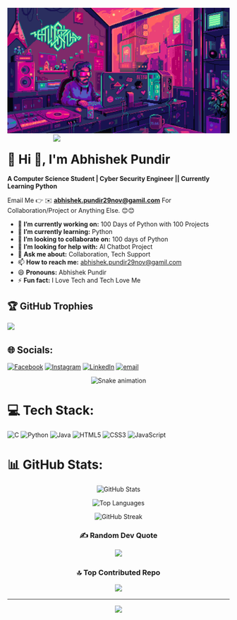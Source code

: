 [![MasterHead](https://raw.githubusercontent.com/Ubaid2116/Ubaid2116/main/github-ppic.gif)](https://www.deviantart.com/pixeljeff/art/Coding-990517671)
<img align="right" at="Coding" width="400" src="https://user-images.githubusercontent.com/69011963/137184767-79a13ec7-1bb3-4341-a6da-3a149c9c159a.gif">

# 💫 Hi 👋, I'm Abhishek Pundir
**A Computer Science Student | Cyber Security Engineer || Currently Learning Python**

Email Me 👉 ✉️ **abhishek.pundir29nov@gamil.com** For Collaboration/Project or Anything Else. 😊😊

- 🔭 **I’m currently working on:** 100 Days of Python with 100 Projects
- 🌱 **I’m currently learning:** Python
- 👯 **I’m looking to collaborate on:** 100 days of Python
- 🤔 **I’m looking for help with:** AI Chatbot Project
- 💬 **Ask me about:** Collaboration, Tech Support
- 📫 **How to reach me:** abhishek.pundir29nov@gamil.com
- 😄 **Pronouns:** Abhishek Pundir
- ⚡ **Fun fact:** I Love Tech and Tech Love Me

## 🏆 GitHub Trophies
![](https://github-profile-trophy.vercel.app/?username=Abhishek-max211&theme=radical&no-frame=false&no-bg=true&margin-w=4)
  
## 🌐 Socials:
[![Facebook](https://img.shields.io/badge/Facebook-%231877F2.svg?logo=Facebook&logoColor=white)](https://www.facebook.com/share/1Bft4Pgktv/) [![Instagram](https://img.shields.io/badge/Instagram-%23E4405F.svg?logo=Instagram&logoColor=white)](https://instagram.com/itsabhishek.pundir) [![LinkedIn](https://img.shields.io/badge/LinkedIn-%230077B5.svg?logo=linkedin&logoColor=white)](https://www.linkedin.com/in/abhishek-pundir-334473314?utm_source=share&utm_campaign=share_via&utm_content=profile&utm_medium=android_app) [![email](https://img.shields.io/badge/Email-D14836?logo=gmail&logoColor=white)](mailto:abhishek.pundir29nov@gmail.com) 

<!-- Snake Game Repo View -->

<div align="center">
  <img src="https://profile-readme-generator.com/assets/snake.svg" alt="Snake animation" />
</div>


# 💻 Tech Stack:
![C](https://img.shields.io/badge/c-%2300599C.svg?style=for-the-badge&logo=c&logoColor=white) ![Python](https://img.shields.io/badge/python-3670A0?style=for-the-badge&logo=python&logoColor=ffdd54) ![Java](https://img.shields.io/badge/java-%23ED8B00.svg?style=for-the-badge&logo=openjdk&logoColor=white) ![HTML5](https://img.shields.io/badge/html5-%23E34F26.svg?style=for-the-badge&logo=html5&logoColor=white) ![CSS3](https://img.shields.io/badge/css3-%231572B6.svg?style=for-the-badge&logo=css3&logoColor=white) ![JavaScript](https://img.shields.io/badge/javascript-%23323330.svg?style=for-the-badge&logo=javascript&logoColor=%23F7DF1E)
# 📊 GitHub Stats:
<div align="center">

  <!-- GitHub Stats -->
  ![GitHub Stats](https://github-readme-stats.vercel.app/api?username=Abhishek-max211&theme=blue-green&hide_border=false&include_all_commits=true&count_private=true)

![Top Languages](https://github-readme-stats.vercel.app/api/top-langs/?username=Abhishek-max211&theme=blue-green&hide_border=false&layout=compact)

![GitHub Streak](https://nirzak-streak-stats.vercel.app/?user=Abhishek-max211&theme=blue-green&hide_border=false)


### ✍️ Random Dev Quote
![](https://quotes-github-readme.vercel.app/api?type=horizontal&theme=radical)

### 🔝 Top Contributed Repo
![](https://github-contributor-stats.vercel.app/api?username=Abhishek-max211&limit=5&theme=dark&combine_all_yearly_contributions=true)

---
[![](https://visitcount.itsvg.in/api?id=Abhishek-max211&icon=0&color=0)](https://visitcount.itsvg.in)

<!-- Proudly created with GPRM ( https://gprm.itsvg.in ) -->
